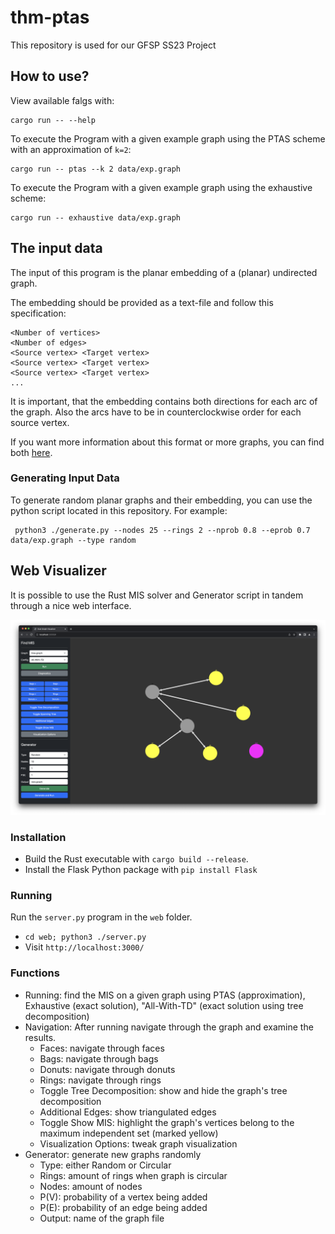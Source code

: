 # thm-ptas
This repository is used for our GFSP SS23 Project 

## How to use?

View available falgs with:

```
cargo run -- --help
```

To execute the Program with a given example graph using the PTAS scheme with an approximation of `k=2`:

```
cargo run -- ptas --k 2 data/exp.graph 
```

To execute the Program with a given example graph using the exhaustive scheme:

```
cargo run -- exhaustive data/exp.graph 
```

## The input data


The input of this program is the planar embedding of a (planar) undirected graph.

The embedding should be provided as a text-file and follow this specification:


```
<Number of vertices>
<Number of edges>
<Source vertex> <Target vertex>
<Source vertex> <Target vertex>
<Source vertex> <Target vertex>
...
```

It is important, that the embedding contains both directions for each arc of the graph.
Also the arcs have to be in counterclockwise order for each source vertex.

If you want more information about this format or more graphs, you can find both [here](http://www.inf.udec.cl/~jfuentess/datasets/graphs.php).

### Generating Input Data

To generate random planar graphs and their embedding, you can use the python script located in this repository.
For example: 
```
 python3 ./generate.py --nodes 25 --rings 2 --nprob 0.8 --eprob 0.7 data/exp.graph --type random
```

## Web Visualizer
It is possible to use the Rust MIS solver and Generator script in tandem through a nice web interface.

![screenshot](./screenshot.png)

### Installation
* Build the Rust executable with `cargo build --release`.
* Install the Flask Python package with `pip install Flask`

### Running
Run the `server.py` program in the `web` folder.

* `cd web; python3 ./server.py`
* Visit `http://localhost:3000/`

### Functions
* Running: find the MIS on a given graph using PTAS (approximation), Exhaustive (exact solution), "All-With-TD" (exact solution using tree decomposition)
* Navigation: After running navigate through the graph and examine the results.
  * Faces: navigate through faces
  * Bags: navigate through bags
  * Donuts: navigate through donuts
  * Rings: navigate through rings
  * Toggle Tree Decomposition: show and hide the graph's tree decomposition
  * Additional Edges: show triangulated edges
  * Toggle Show MIS: highlight the graph's vertices belong to the maximum independent set (marked yellow)
  * Visualization Options: tweak graph visualization
* Generator: generate new graphs randomly
  * Type: either Random or Circular
  * Rings: amount of rings when graph is circular
  * Nodes: amount of nodes
  * P(V): probability of a vertex being added
  * P(E): probability of an edge being added
  * Output: name of the graph file
